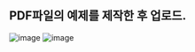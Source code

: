 ## PDF파일의 예제를 제작한 후 업로드.


![image](https://github.com/Mr-Forger/GP/assets/46594567/8cee68cc-458d-4110-801c-cb28e7dd9ca3)
![image](https://github.com/Mr-Forger/GP/assets/46594567/9e186800-23d3-4a88-83e1-a78dfd8df473)